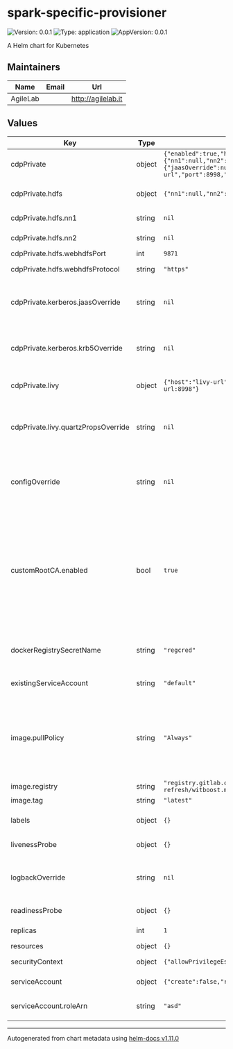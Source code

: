 # spark-specific-provisioner

![Version: 0.0.1](https://img.shields.io/badge/Version-0.0.1-informational?style=flat-square) ![Type: application](https://img.shields.io/badge/Type-application-informational?style=flat-square) ![AppVersion: 0.0.1](https://img.shields.io/badge/AppVersion-0.0.1-informational?style=flat-square)

A Helm chart for Kubernetes

## Maintainers

| Name | Email | Url |
| ---- | ------ | --- |
| AgileLab |  | <http://agilelab.it> |

## Values

| Key | Type | Default | Description |
|-----|------|---------|-------------|
| cdpPrivate | object | `{"enabled":true,"hdfs":{"nn1":null,"nn2":null,"webhdfsPort":9871,"webhdfsProtocol":"https"},"kerberos":{"jaasOverride":null,"krb5Override":null},"livy":{"host":"livy-url","port":8998,"quartzPropsOverride":null,"url":"http://livy-url:8998"}}` | Cloudera private mode |
| cdpPrivate.hdfs | object | `{"nn1":null,"nn2":null,"webhdfsPort":9871,"webhdfsProtocol":"https"}` | This is hdfs configuration block |
| cdpPrivate.hdfs.nn1 | string | `nil` | Namenode 1 hostname |
| cdpPrivate.hdfs.nn2 | string | `nil` | Namenode 2 hostname |
| cdpPrivate.hdfs.webhdfsPort | int | `9871` | WebHdfs Port |
| cdpPrivate.hdfs.webhdfsProtocol | string | `"https"` | WebHdfs Protocol |
| cdpPrivate.kerberos.jaasOverride | string | `nil` | This configuration allows you to override the jaas.conf file |
| cdpPrivate.kerberos.krb5Override | string | `nil` | This configuration allows you to override the krb5.conf file |
| cdpPrivate.livy | object | `{"host":"livy-url","port":8998,"quartzPropsOverride":null,"url":"http://livy-url:8998"}` | This is livy configuration block |
| cdpPrivate.livy.quartzPropsOverride | string | `nil` | This configuration allows you to override the quartz.properties file  |
| configOverride | string | `nil` | This configuration allows you to override the application.yaml file |
| customRootCA.enabled | bool | `true` | If this option is enabled, the chart will load the custom CA from a secret with key `cdp-private-impala-custom-ca`. The CA is expected to be in a format compatible with `keytool` utility (PEM works fine). |
| dockerRegistrySecretName | string | `"regcred"` | Docker Registry Secret name used to access a private repo |
| existingServiceAccount | string | `"default"` | the name of an existing serviceAccount |
| image.pullPolicy | string | `"Always"` | The imagePullPolicy for a container and the tag of the image affect when the kubelet attempts to pull (download) the specified image. |
| image.registry | string | `"registry.gitlab.com/agilefactory/witboost.mesh/provisioning/cdp-refresh/witboost.mesh.provisioning.workload.cdp.spark"` | Image repository |
| image.tag | string | `"latest"` | Image tag |
| labels | object | `{}` | Allows you to specify common labels |
| livenessProbe | object | `{}` | liveliness probe spec |
| logbackOverride | string | `nil` | This configuration allows you to override the logback.xml file |
| readinessProbe | object | `{}` | readiness probe spec |
| replicas | int | `1` | the number of pod replicas |
| resources | object | `{}` | resources spec |
| securityContext | object | `{"allowPrivilegeEscalation":false,"runAsNonRoot":true,"runAsUser":1001}` | security context spec |
| serviceAccount | object | `{"create":false,"roleArn":"asd"}` | service account nme |
| serviceAccount.roleArn | string | `"asd"` | The AWS role arn that will be assumed |

----------------------------------------------
Autogenerated from chart metadata using [helm-docs v1.11.0](https://github.com/norwoodj/helm-docs/releases/v1.11.0)
